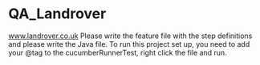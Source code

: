 # QA_Landrover
www.landrover.co.uk Please write the feature file with the step definitions and please write the Java file. To run this project set up, you need to add your @tag to the cucumberRunnerTest, right click the file and run.
